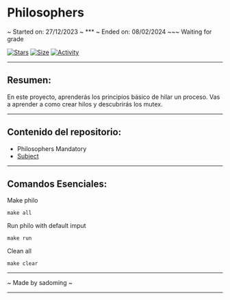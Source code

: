 # Philosophers

~ Started on: 27/12/2023 ~ *** ~ Ended on: 08/02/2024 ~~~ Waiting for grade

[![Stars](https://img.shields.io/github/stars/Sulig/Philosophers?color=ffff00&label=Stars&logo=Stars&style=?style=flat)](https://github.com/Sulig/Philosophers)
[![Size](https://img.shields.io/github/repo-size/Sulig/Philosophers?color=blue&label=Size&logo=Size&style=?style=flat)](https://github.com/Sulig/Philosophers)
[![Activity](https://img.shields.io/github/last-commit/Sulig/Philosophers?color=orange&label=Last%20Commit&style=flat)](https://github.com/Sulig/Philosophers)
 
***
## Resumen:
En este proyecto, aprenderás los principios básico de hilar un proceso.
Vas a aprender a como crear hilos y descubrirás los mutex.

***
## Contenido del repositorio:
- Philosophers Mandatory
- [Subject](https://github.com/Sulig/Philosophers/blob/master/Philosophers.pdf)

***
## Comandos Esenciales:

Make philo

    make all


Run philo with default imput

    make run


Clean all

    make clear

***
~ Made by sadoming ~
***
